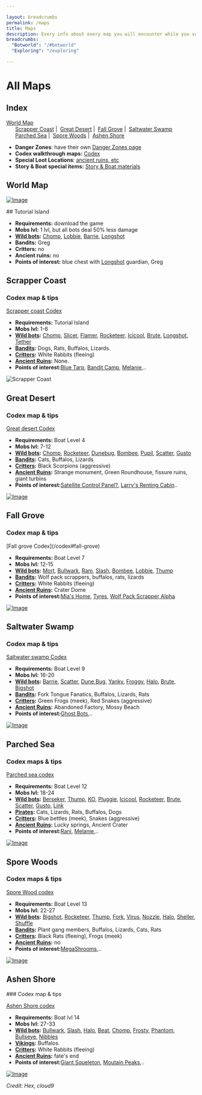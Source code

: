 ```yaml
---

layout: breadcrumbs
permalink: /maps
title: Maps
description: Every info about every map you will encounter while you venture forth in Botworld ! 
breadcrumbs:
  "Botworld": "/#botworld"
  "Exploring": "/exploring"

---
```


# All Maps

<div markdown="1" class=" ghcms ghcms-intro">

</div>

## Index

<div markdown="1" class=" ghcms ghcms-index">

[World Map](#world-map)<br>
      [Scrapper Coast](#scrapper-coast) |
 [Great Desert](#great-desert) |
 [Fall Grove](#fall-grove) |
 [Saltwater Swamp](#saltwater-swamp)<br>
      [Parched Sea](#parched-sea) |
 [Spore Woods](#spore-woods) |
 [Ashen Shore](#ashen-shore)
 
 
- **Danger Zones**: have their own [Danger Zones page](/danger-zones) 
- **Codex walkthrough maps:** [Codex](/codex)
- **Special Loot Locations**: [ancient ruins, etc ](/loot)
- **Story & Boat special items:** [Story & Boat materials](/boat-materials) 

</div>

## World Map
<div markdown="1" class=" ghcms ghcms-worldmap">

[![Image](/assets/img/maps/botworld-worldmap-min.png)](/assets/img/maps/botworld-worldmap-min.png)


</div>

<div markdown="1" class=" ghcms ghcms-island">
## Tutorial Island

- **Requirements:** download the game
- **Mobs lvl:** 1 lvl, but all bots deal 50% less damage
- **[Wild bots](</wild-bots>):** [Chomp](</chomp>), [Lobbie](</lobbie>), [Barrie](</barrie>), [Longshot](</longshot>)
- **Bandits:** Greg
- **Critters:** no
- **Ancient ruins:** no
- **Points of interest:** blue chest with [Longshot](</longshot>) guardian, Greg
</div>

## Scrapper Coast

<div markdown="1" class=" ghcms ghcms-scrappercoast">

### Codex map & tips

[Scrapper coast Codex](</codex#scrapper-coast>)

- **Requirements:** Tutorial Island
- **Mobs lvl:** 1-6
- **[Wild bots](</exploring#mob-encounters>):** [Chomp](</chomp>), [Slicer](</slicer>), [Flamer](</flamer>), [Rocketeer](</rocketeer>), [Icicool](</icicool>), [Brute](</brute>), [Longshot](</longshot>), [Tether](</tether>)
- **[Bandits](</exploring#mob-encounters>):** Dogs, Rats, Buffalos, Lizards.
- **[Critters](</exploring#critters>):** White Rabbits (fleeing)
- **[Ancient Ruins](</loot#ancient-ruins>):** None.
- **Points of interest:**[Blue Tarp](</boat#blue-tarp>), [Bandit Camp](</contribute#tbw>), [Melanie](</contribute#tbw>),..


![Scrapper Coast](</assets/img/maps/scrapper-coast-min.png>)

</div>

## Great Desert

<div markdown="1" class=" ghcms ghcms-greatdesert">

### Codex map & tips

[Great desert Codex](</codex#great-desert>)

- **Requirements:** Boat Level 4
- **Mobs lvl:** 7-12
- **[Wild bots](</exploring#mob-encounters>):** [Chomp](</chomp>), [Rocketeer](</rocketeer>), [Dunebug](</dunebug>), [Bombee](</bombee>), [Pupil](</pupil>), [Scatter](</scatter>), [Gusto](</gusto>)
- **[Bandits](</exploring#mob-encounters>):** Cats, Buffalos, Lizards
- **[Critters](</exploring#critters>):** Black Scorpions (aggressive)
- **[Ancient Ruins](</loot#ancient-ruins>):** Strange monument, Green Roundhouse, fissure ruins, giant turbins
- **Points of interest:**[Satellite Control Panel?](</contribute#tbw>), [Larry's Renting Cabin](</larry>)..


[![Image](</assets/img/maps/great-desert-min.png>)](</assets/img/maps/great-desert-min.png>)

</div>

## Fall Grove

<div markdown="1" class=" ghcms ghcms-fallgrove">

### Codex map & tips

[Fall grove Codex\]\(/codex#fall-grove)

- **Requirements:** Boat Level 7
- **Mobs lvl:** 12-15
- **[Wild bots](</exploring#mob-encounters>):** [Mort](</mort>), [Bullwark](</bullwark>), [Ram](</ram>), [Slash](</slash>), [Bombee](</bombee>), [Lobbie](</lobbie>), [Thump](</thump>)
- **[Bandits](</exploring#mob-encounters>):** Wolf pack scrappers, buffalos, rats, lizards
- **[Critters](</exploring#critters>):** White Rabbits (fleeing)
- **[Ancient Ruins](</loot#ancient-ruins>):** Crater Dome
- **Points of interest:**[Mia's Home](</mia>), [Tyres](</tyre>), [Wolf Pack Scrapper Alpha](</codex#fall-grove>)


[![Image](</assets/img/maps/fall-grove-min.png>)](</assets/img/maps/fall-grove-min.png>)

</div>

## Saltwater Swamp

<div markdown="1" class=" ghcms ghcms-saltwaterswamp">


### Codex map & tips

[Saltwater swamp Codex](</codex#saltwater-swamp>)

- **Requirements:** Boat Level 9
- **Mobs lvl:** 16-20
- **[Wild bots](</exploring#mob-encounters>):** [Barrie](</barrie>), [Scatter](</scatter>), [Dune Bug](</dune-bug>), [Yanky](</yanky>), [Froggy](</froggy>), [Halo](</halo>), [Brute](</brute>), [Bigshot](</bigshot>)
- **[Bandits](</exploring#mob-encounters>):** Fork Tongue Fanatics, Buffalos, Lizards, Rats
- **[Critters](</exploring#critters>):** Green Frogs (meek), Red Snakes (aggressive)
- **[Ancient Ruins](</loot#ancient-ruins>):** Abandoned Factory, Mossy Beach
- **Points of interest:**[Ghost Bots](</contribute#tbw>),..


[![Image](</assets/img/maps/saltwater-swamp-min.png>)](</assets/img/maps/saltwater-swamp-min.png>)

</div>

## Parched Sea

<div markdown="1" class=" ghcms ghcms-parchedsea">


### Codex maps & tips

[Parched sea codex](</codex#parched-sea>)

- **Requirements:** Boat Level 12
- **Mobs lvl:** 18-24
- **[Wild bots](</exploring#mob-encounters>):** [Berseker](</berseker>), [Thump](</thump>), [KO](</KO>), [Pluggie](</pluggie>), [Icicool](</Icicool>), [Rocketeer](</rocketeer>), [Brute](</brute>), [Scatter](</scatter>), [Gusto](</gusto>), [Link](</link>)
- **[Pirates](</exploring#mob-encounters>):** Cats, Lizards, Rats, Buffalos, Dogs
- **[Critters](</exploring#critters>):** Blue bettles (meek), Snakes (aggressive)
- **[Ancient Ruins](</loot#ancient-ruins>):** Lucky springs, Ancient Crater
- **Points of interest:**[Rani](</contribute#tbw>), [Melanie](</contribute#tbw>),..


[![Image](</assets/img/maps/parched-sea-min.png>)](</assets/img/maps/parched-sea-min.png>)

</div>

## Spore Woods

<div markdown="1" class=" ghcms ghcms-sporewoods">


### Codex maps & tips

[Spore Wood codex](</codex#spore-woods>)

- **Requirements:** Boat Level 13
- **Mobs lvl:** 22-27
- **[Wild bots](</exploring#mob-encounters>):** [Bigshot](</bigshot>), [Rocketeer](</rocketeer>), [Thump](</thump>), [Fork](</fork>), [Virus](</virus>), [Nozzle](</nozzle>), [Halo](</halo>), [Sheller](</sheller>), [Shuffle](</shuffle>)
- **[Bandits](</exploring#mob-encounters>):** Plant gang members, Buffalos, Lizards, Cats, Rats
- **[Critters](</exploring#critters>):** Black Rats (fleeing), Frogs (meek)
- **[Ancient Ruins](</loot#ancient-ruins>):** no
- **Points of interest:**[MegaShrooms](</contribute#bw>),..


[![Image](</assets/img/maps/spore-wood-min.png>)](</assets/img/maps/spore-wood-min.png>)

</div>

## Ashen Shore

<div markdown="1" class=" ghcms ghcms-ashenshore">
### Codex map & tips

[Ashen Shore codex](</codex#ashen-shore>)

- **Requirements:** Boat lvl 14
- **Mobs lvl:** 27-33
- **[Wild bots](</exploring#mob-encounters>):** [Bullwark](</bullwark>), [Slash](</slash>), [Halo](</Halo>), [Beat](</beat>), [Chomp](</chomp>), [Frosty](</frosty>), [Phantom](</phantom>), [Bullseye](</bullseye>), [Nibbles](</nibbles>)
- **[Vikings](</exploring#mob-encounters>):** Buffalos.
- **[Critters](</exploring#critters>):** White Rabbits (fleeing)
- **[Ancient Ruins](</loot#ancient-ruins>):** fate's end
- **Points of interest:**[Giant Squeleton](</contribute#tbw>), [Moutain Peaks](</contribute#tbw>),..


[![Image](</assets/img/maps/ashen-shore-min.png>)](</assets/img/maps/ashen-shore-min.png>)
</div>


*Credit: Hex, cloud9*

